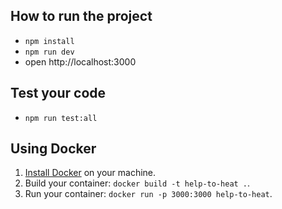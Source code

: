 ## How to run the project

- `npm install`
- `npm run dev`
- open http://localhost:3000

## Test your code

- `npm run test:all`

## Using Docker

1. [Install Docker](https://docs.docker.com/get-docker/) on your machine.
1. Build your container: `docker build -t help-to-heat .`.
1. Run your container: `docker run -p 3000:3000 help-to-heat`.
